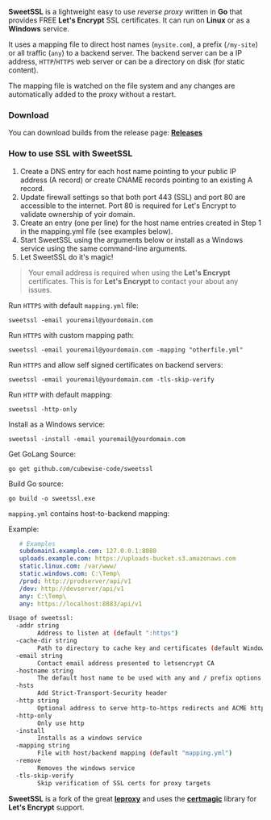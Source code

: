 **SweetSSL** is a lightweight easy to use *reverse proxy* written in **Go** that provides FREE **Let's Encrypt** SSL certificates. It can run on **Linux** or as a **Windows** service.

It uses a mapping file to direct host names (`mysite.com`), a prefix (`/my-site`) or all traffic (`any`) to a backend server. The backend server can be a IP address, `HTTP`/`HTTPS` web server or can be a directory on disk (for static content).

The mapping file is watched on the file system and any changes are automatically added to the proxy without a restart.

### Download
You can download builds from the release page: [**Releases**](../../releases)

### How to use SSL with SweetSSL

1. Create a DNS entry for each host name pointing to your public IP address (A record) or create CNAME records pointing to an existing A record.
1. Update firewall settings so that both port 443 (SSL) and port 80 are accessible to the internet. Port 80 is required for Let's Encrypt to validate ownership of yoir domain.
1. Create an entry (one per line) for the host name entries created in Step 1 in the mapping.yml file (see examples below).
1. Start SweetSSL using the arguments below or install as a Windows service using the same command-line arguments.
1. Let SweetSSL do it's magic!

> Your email address is required when using the **Let's Encrypt** certificates. This is for **Let's Encrypt** to contact your about any issues.

Run `HTTPS` with default `mapping.yml` file:

	sweetssl -email youremail@yourdomain.com

Run `HTTPS` with custom mapping path:

	sweetssl -email youremail@yourdomain.com -mapping "otherfile.yml"

Run `HTTPS` and allow self signed certificates on backend servers:

	sweetssl -email youremail@yourdomain.com -tls-skip-verify

Run `HTTP` with default mapping:

	sweetssl -http-only

Install as a Windows service:

	sweetssl -install -email youremail@yourdomain.com

Get GoLang Source:

	go get github.com/cubewise-code/sweetssl

Build Go source:

	go build -o sweetssl.exe


`mapping.yml` contains host-to-backend mapping:

Example:

```yaml
   # Examples
   subdomain1.example.com: 127.0.0.1:8080
   uploads.example.com: https://uploads-bucket.s3.amazonaws.com
   static.linux.com: /var/www/
   static.windows.com: C:\Temp\
   /prod: http://prodserver/api/v1
   /dev: http://devserver/api/v1
   any: C:\Temp\
   any: https://localhost:8883/api/v1
```

```bash
Usage of sweetssl:
  -addr string
        Address to listen at (default ":https")
  -cache-dir string
        Path to directory to cache key and certificates (default Windows "C:\\ProgramData\sweetssl\cache", Linux "/var/cache/sweetssl")
  -email string
        Contact email address presented to letsencrypt CA
  -hostname string
        The default host name to be used with any and / prefix options
  -hsts
        Add Strict-Transport-Security header
  -http string
        Optional address to serve http-to-https redirects and ACME http-01 challenge responses (default ":http")
  -http-only
        Only use http
  -install
        Installs as a windows service
  -mapping string
        File with host/backend mapping (default "mapping.yml")
  -remove
        Removes the windows service
  -tls-skip-verify
        Skip verification of SSL certs for proxy targets
```

**SweetSSL** is a fork of the great [**leproxy**](https://github.com/artyom/leproxy) and uses the [**certmagic**](https://github.com/mholt/certmagic) library for **Let's Encrypt** support.
